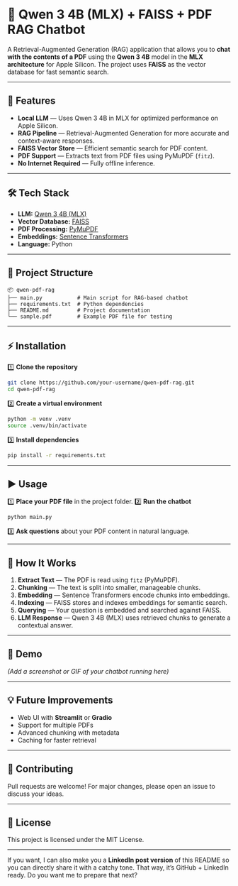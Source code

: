 
# 📄 Qwen 3 4B (MLX) + FAISS + PDF RAG Chatbot

A Retrieval-Augmented Generation (RAG) application that allows you to **chat with the contents of a PDF** using the **Qwen 3 4B** model in the **MLX architecture** for Apple Silicon.
The project uses **FAISS** as the vector database for fast semantic search.

---

## 🚀 Features

* **Local LLM** — Uses Qwen 3 4B in MLX for optimized performance on Apple Silicon.
* **RAG Pipeline** — Retrieval-Augmented Generation for more accurate and context-aware responses.
* **FAISS Vector Store** — Efficient semantic search for PDF content.
* **PDF Support** — Extracts text from PDF files using PyMuPDF (`fitz`).
* **No Internet Required** — Fully offline inference.

---

## 🛠️ Tech Stack

* **LLM:** [Qwen 3 4B (MLX)](https://huggingface.co/Qwen)
* **Vector Database:** [FAISS](https://faiss.ai/)
* **PDF Processing:** [PyMuPDF](https://pymupdf.readthedocs.io/)
* **Embeddings:** [Sentence Transformers](https://www.sbert.net/)
* **Language:** Python

---

## 📂 Project Structure

```
📦 qwen-pdf-rag
├── main.py           # Main script for RAG-based chatbot
├── requirements.txt  # Python dependencies
├── README.md         # Project documentation
└── sample.pdf        # Example PDF file for testing
```

---

## ⚡ Installation

1️⃣ **Clone the repository**

```bash
git clone https://github.com/your-username/qwen-pdf-rag.git
cd qwen-pdf-rag
```

2️⃣ **Create a virtual environment**

```bash
python -m venv .venv
source .venv/bin/activate
```

3️⃣ **Install dependencies**

```bash
pip install -r requirements.txt
```

---

## ▶️ Usage

1️⃣ **Place your PDF file** in the project folder.
2️⃣ **Run the chatbot**

```bash
python main.py
```

3️⃣ **Ask questions** about your PDF content in natural language.

---

## 🧠 How It Works

1. **Extract Text** — The PDF is read using `fitz` (PyMuPDF).
2. **Chunking** — The text is split into smaller, manageable chunks.
3. **Embedding** — Sentence Transformers encode chunks into embeddings.
4. **Indexing** — FAISS stores and indexes embeddings for semantic search.
5. **Querying** — Your question is embedded and searched against FAISS.
6. **LLM Response** — Qwen 3 4B (MLX) uses retrieved chunks to generate a contextual answer.

---

## 📸 Demo

*(Add a screenshot or GIF of your chatbot running here)*

---

## 💡 Future Improvements

* Web UI with **Streamlit** or **Gradio**
* Support for multiple PDFs
* Advanced chunking with metadata
* Caching for faster retrieval

---

## 🤝 Contributing

Pull requests are welcome! For major changes, please open an issue to discuss your ideas.

---

## 📜 License

This project is licensed under the MIT License.

---

If you want, I can also make you a **LinkedIn post version** of this README so you can directly share it with a catchy tone. That way, it’s GitHub + LinkedIn ready.
Do you want me to prepare that next?

